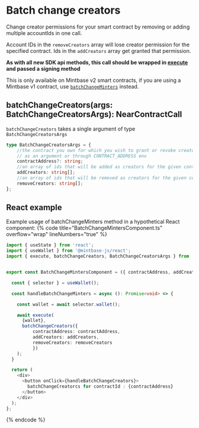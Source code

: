 
# Batch change creators

Change creator permissions for your smart contract by removing or adding multiple accountIds in one call.

Account IDs in the `removeCreators` array will lose creator permission for the specified contract. Ids in the `addCreators` array get granted that permission.

**As with all new SDK api methods, this call should be wrapped in [execute](../#execute) and passed a signing method**

This is only available on Mintbase v2 smart contracts, if you are using a Mintbase v1 contract, use [`batchChangeMinters`](../batchChangeMinters/README.md) instead.

## batchChangeCreators(args: BatchChangeCreatorsArgs): NearContractCall

`batchChangeCreators` takes a single argument of type `BatchChangeCreatorsArgs`

```typescript
type BatchChangeCreatorsArgs = {
    //the contract you own for which you wish to grant or revoke creator access
    // as an argument or through CONTRACT_ADDRESS env
    contractAddress?: string;
    //an array of ids that will be added as creators for the given contractId, if nothing is provided no creators will be added
    addCreators: string[];
    //an array of ids that will be removed as creators for the given contractId, if nothing is provided no creators will be removed
    removeCreators: string[];
};
```
## React example

Example usage of batchChangeMinters method in a hypothetical React component:
{% code title="BatchChangeMintersComponent.ts" overflow="wrap" lineNumbers="true" %}

```typescript
import { useState } from 'react';
import { useWallet } from '@mintbase-js/react';
import { execute, batchChangeCreators, BatchChangeCreatorsArgs } from '@mintbase-js/sdk';


export const BatchChangeMintersComponent = ({ contractAddress, addCreators, removeCreators }: BatchChangeCreatorsArgs): JSX.Element => {

  const { selector } = useWallet();

  const handleBatchChangeMinters = async (): Promise<void> => {

    const wallet = await selector.wallet();

    await execute(
      {wallet},
      batchChangeCreators({
          contractAddress: contractAddress,
          addCreators: addCreators,
          removeCreators: removeCreators
          })
    );
  }

  return (
    <div>
      <button onClick={handleBatchChangeCreators}>
        batchChangeCreatorcs for contractId : {contractAddress}
      </button>
    </div>
  );
};
```
{% endcode %}
